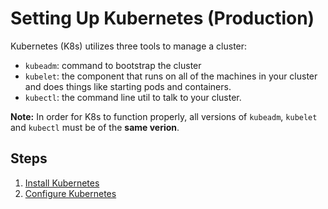 # Setting Up Kubernetes (Production)

Kubernetes (K8s) utilizes three tools to manage a cluster:

- `kubeadm`: command to bootstrap the cluster
- `kubelet`: the component that runs on all of the machines in your cluster and does things like starting pods and containers.
- `kubectl`: the command line util to talk to your cluster.

**Note:** In order for K8s to function properly, all versions of `kubeadm`, `kubelet` and `kubectl` must be of the **same verion**.

## Steps

1. [Install Kubernetes](installation/README.md)
2. [Configure Kubernetes](configuration/README.md)
